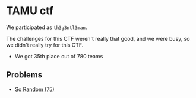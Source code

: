 # TAMU ctf

We participated as `th3g3ntl3man`.

The challenges for this CTF weren't really that good, and we were busy, so we didn't really try for this CTF.
* We got 35th place out of 780 teams

## Problems

* [So Random (75)](problems/commonplace/README.md)
